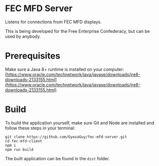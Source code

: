 # FEC MFD Server
Listens for connections from FEC MFD displays.

This is being developed for the Free Enterprise Confederacy, but can be used by anybody.

# Prerequisites
Make sure a Java 8+ runtime is installed on your computer: [https://www.oracle.com/technetwork/java/javase/downloads/jre8-downloads-2133155.html](https://www.oracle.com/technetwork/java/javase/downloads/jre8-downloads-2133155.html)

# Build
To build the application yourself, make sure Git and Node are installed and follow these steps in your terminal:
```
git clone https://github.com/GyozaGuy/fec-mfd-server.git
cd fec-mfd-client
npm i
npm run build
```
The built application can be found in the `dist` folder.
